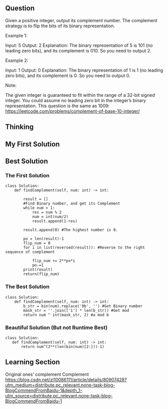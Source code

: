 ## Question
Given a positive integer, output its complement number. The complement strategy is to flip the bits of its binary representation.

 

Example 1:

Input: 5
Output: 2
Explanation: The binary representation of 5 is 101 (no leading zero bits), and its complement is 010. So you need to output 2.
 

Example 2:

Input: 1
Output: 0
Explanation: The binary representation of 1 is 1 (no leading zero bits), and its complement is 0. So you need to output 0.
 

Note:

The given integer is guaranteed to fit within the range of a 32-bit signed integer.
You could assume no leading zero bit in the integer’s binary representation.
This question is the same as 1009: https://leetcode.com/problems/complement-of-base-10-integer/

## Thinking


## My First Solution


## Best Solution
### The First Solution
```
class Solution:
    def findComplement(self, num: int) -> int:
        
        result = []
        #Find Binary number, and get its Complement
        while num > 1:
            res = num % 2
            num = int(num/2)
            result.append(1-res)
        
        result.append(0) #The highest number is 0.
        
        po = len(result)-1
        flip_num = 0
        for i in list(reversed(result)): #Reverse to the right sequence of complement
            
            flip_num += 2**po*i
            po-=1
        print(result)
        return(flip_num)
```

### The Best Solution
```
class Solution:
    def findComplement(self, num: int) -> int:
        b_str = bin(num).replace('0b', '') #Get Binary number
        mask_str = ''.join(['1'] * len(b_str)) #Get mod
        return num ^ int(mask_str, 2) #a mod b
 ```
 ### Beautiful Solution (But not Runtime Best)
 ```
 class Solution:
    def findComplement(self, num: int) -> int:
        return num^(2**(len(bin(num)[2:]))-1)
```

## Learning Section
Original
ones' complement
Complement
https://blog.csdn.net/zl10086111/article/details/80907428?utm_medium=distribute.pc_relevant.none-task-blog-BlogCommendFromBaidu-1&depth_1-utm_source=distribute.pc_relevant.none-task-blog-BlogCommendFromBaidu-1
